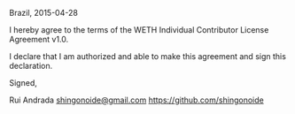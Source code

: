 Brazil, 2015-04-28

I hereby agree to the terms of the WETH Individual Contributor License
Agreement v1.0.

I declare that I am authorized and able to make this agreement and sign this
declaration.

Signed,

Rui Andrada shingonoide@gmail.com https://github.com/shingonoide
